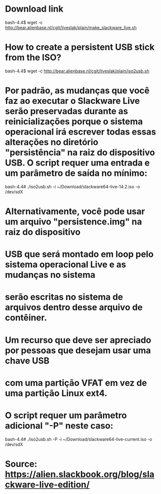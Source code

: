 # Download link

bash-4.4$ wget -c http://bear.alienbase.nl/cgit/liveslak/plain/make_slackware_live.sh


# How to create a persistent USB stick from the ISO?

bash-4.4$ wget -c http://bear.alienbase.nl/cgit/liveslak/plain/iso2usb.sh


# Por padrão, as mudanças que você faz ao executar o Slackware Live serão preservadas durante as reinicializações porque o sistema operacional irá escrever todas essas alterações no diretório "persistência" na raiz do dispositivo USB. O script requer uma entrada e um parâmetro de saída no mínimo:

bash-4.4# ./iso2usb.sh -i ~/Download/slackware64-live-14.2.iso -o /dev/sdX


# Alternativamente, você pode usar um arquivo "persistence.img" na raiz do dispositivo
# USB que será montado em loop pelo sistema operacional Live e as mudanças no sistema 
# serão escritas no sistema de arquivos dentro desse arquivo de contêiner. 
# Um recurso que deve ser apreciado por pessoas que desejam usar uma chave USB
# com uma partição VFAT em vez de uma partição Linux ext4. 
# O script requer um parâmetro adicional "-P" neste caso:

bash-4.4# ./iso2usb.sh -P -i ~/Download/slackware64-live-current.iso -o /dev/sdX


# Source: https://alien.slackbook.org/blog/slackware-live-edition/